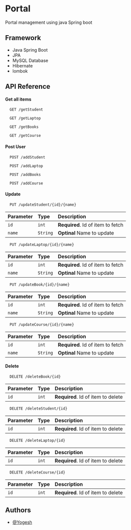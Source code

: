 
# Portal
Portal management using java Spring boot 
## Framework

 - Java Spring Boot 
 - JPA
 - MySQL Database
 - Hibernate
 - lombok


## API Reference

#### Get all items

```http
  GET /getStudent
```

```http
  GET /getLaptop
```
```http
  GET /getBooks
```
```http
  GET /getCourse
```


#### Post User


```http
  POST /addStudent
```
```http
  POST /addLaptop
```
```http
  POST /addBooks
```
```http
  POST /addCourse
```


#### Update

```http
  PUT /updateStudent/{id}/{name}
```

| Parameter | Type     | Description                       |
| :-------- | :------- | :-------------------------------- |
| `id`      | `int` | **Required**. Id of item to fetch |
|  `name`   | `String` | **Optinal** Name to update|

```http
  PUT /updateLaptop/{id}/{name}
```

| Parameter | Type     | Description                       |
| :-------- | :------- | :-------------------------------- |
| `id`      | `int` | **Required**. Id of item to fetch |
|  `name`   | `String` | **Optinal** Name to update|

```http
  PUT /updateBook/{id}/{name}
```

| Parameter | Type     | Description                       |
| :-------- | :------- | :-------------------------------- |
| `id`      | `int` | **Required**. Id of item to fetch |
|  `name`   | `String` | **Optinal** Name to update|

```http
  PUT /updateCourse/{id}/{name}
```

| Parameter | Type     | Description                       |
| :-------- | :------- | :-------------------------------- |
| `id`      | `int` | **Required**. Id of item to fetch |
|  `name`   | `String` | **Optinal** Name to update|


#### Delete

```http
  DELETE /deleteBook/{id}
```

| Parameter | Type     | Description                       |
| :-------- | :------- | :-------------------------------- |
| `id`      | `int` | **Required**. Id of item to delete |

```http
  DELETE /deleteStudent/{id}
```

| Parameter | Type     | Description                       |
| :-------- | :------- | :-------------------------------- |
| `id`      | `int` | **Required**. Id of item to delete |


```http
  DELETE /deleteLaptop/{id}
```

| Parameter | Type     | Description                       |
| :-------- | :------- | :-------------------------------- |
| `id`      | `int` | **Required**. Id of item to delete |


```http
  DELETE /deleteCourse/{id}
```

| Parameter | Type     | Description                       |
| :-------- | :------- | :-------------------------------- |
| `id`      | `int` | **Required**. Id of item to delete |



## Authors

- [@Yogesh](https://github.com/Yogesh-VasanthaKumar/)


